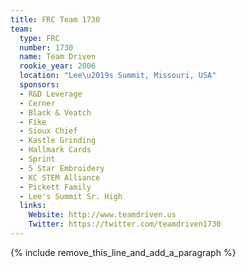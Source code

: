 ```yaml
---
title: FRC Team 1730
team:
  type: FRC
  number: 1730
  name: Team Driven
  rookie_year: 2006
  location: "Lee\u2019s Summit, Missouri, USA"
  sponsors:
  - R&D Leverage
  - Cerner
  - Black & Veatch
  - Fike
  - Sioux Chief
  - Kastle Grinding
  - Hallmark Cards
  - Sprint
  - 5 Star Embroidery
  - KC STEM Alliance
  - Pickett Family
  - Lee's Summit Sr. High
  links:
    Website: http://www.teamdriven.us
    Twitter: https://twitter.com/teamdriven1730
---
```


{% include remove_this_line_and_add_a_paragraph %}
